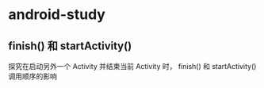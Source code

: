 # android-study

## finish() 和 startActivity()

探究在启动另外一个 Activity 并结束当前 Activity 时， finish() 和 startActivity() 调用顺序的影响
